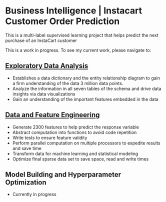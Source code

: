 # Business Intelligence | Instacart Customer Order Prediction
This is a multi-label supervised learning project that helps predict the next purchase of an InstaCart customer


This is a work in progress. To see my current work, please navigate to:  

## [Exploratory Data Analysis](https://github.com/nazra-inari/Business_Intelligence_Instacart_Customer_Purchase_Prediction/blob/master/Exploratory%20Data%20Analysis.ipynb)  
* Establishes a data dictionary and the entity relationship diagram to gain a firm understanding of the data 3 million data points.  
* Analyze the information in all seven tables of the schema and drive data insights via data visualizations  
* Gain an understanding of the important features embedded in the data    
## [Data and Feature Engineering](https://github.com/nazra-inari/Business_Intelligence_Instacart_Customer_Purchase_Prediction/blob/master/Data%20and%20Feature%20Engineering.ipynb)
* Generate 2300 features to help predict the response variable  
* Abstract computation into functions to avoid code repetition  
* Write tests to ensure feature validity  
* Perform parallel computation on multiple processors to expedite results and save time  
* Transform data for machine learning and statistical modeling  
* Optimize final sparse data set to save space, read and write times  

## Model Building and Hyperparameter Optimization
* Currently in progress
